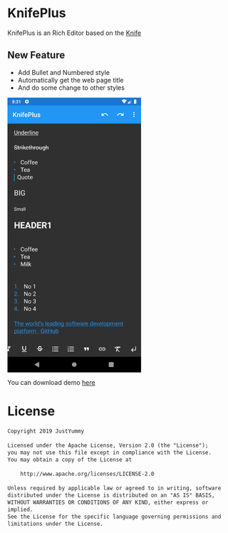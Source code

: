# KnifePlus
KnifePlus is an Rich Editor based on the [Knife](https://github.com/mthli/Knife)

## New Feature
- Add Bullet and Numbered style
- Automatically get the web page title
- And do some change to other styles

<img src="https://github.com/JustYummy/KnifePlus/blob/master/pic/pic1.png" width="300" alt="pic" align="center">

You can download demo [here](https://github.com/JustYummy/KnifePlus/releases/download/1.0/KnifePlus.apk)


# License
```
Copyright 2019 JustYummy

Licensed under the Apache License, Version 2.0 (the "License");
you may not use this file except in compliance with the License.
You may obtain a copy of the License at

    http://www.apache.org/licenses/LICENSE-2.0

Unless required by applicable law or agreed to in writing, software
distributed under the License is distributed on an "AS IS" BASIS,
WITHOUT WARRANTIES OR CONDITIONS OF ANY KIND, either express or implied.
See the License for the specific language governing permissions and
limitations under the License.
```

